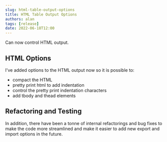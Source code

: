 ```yaml
---
slug: html-table-output-options
title: HTML Table Output Options
authors: alan
tags: [release]
date: 2022-06-18T12:00
---
```


Can now control HTML output.

<!--truncate-->

## HTML Options

I've added options to the HTML output now so it is possible to:

- compact the HTML
- pretty print html to add indentation
- control the pretty print indentation characters
- add tbody and thead elements

## Refactoring and Testing

In addition, there have been a tonne of internal refactorings and bug fixes to make the code more streamlined and make it easier to add new export and import options in the future.